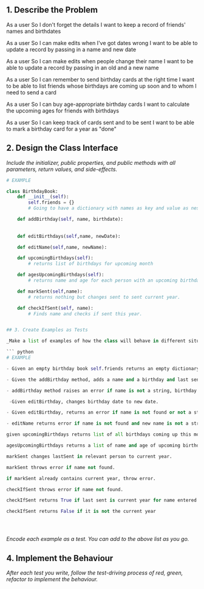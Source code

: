 

## 1. Describe the Problem

As a user
So I don't forget the details
I want to keep a record of friends' names and birthdates

As a user
So I can make edits when I've got dates wrong
I want to be able to update a record by passing in a name and new date

As a user
So I can make edits when people change their name
I want to be able to update a record by passing in an old and a new name

As a user
So I can remember to send birthday cards at the right time
I want to be able to list friends whose birthdays are coming up soon and to whom I need to send a card

As a user
So I can buy age-appropriate birthday cards
I want to calculate the upcoming ages for friends with birthdays

As a user
So I can keep track of cards sent and to be sent
I want to be able to mark a birthday card for a year as "done"

## 2. Design the Class Interface

_Include the initializer, public properties, and public methods with all parameters, return values, and side-effects._

```python
# EXAMPLE

class BirthdayBook:
    def __init__(self):
        self.friends = {}
        # Going to have a dictionary with names as key and value as nested dictionary which contains birthdate and if card sent. 

    def addBirthday(self, name, birthdate):
        
        
    def editBirthdays(self,name, newDate):

    def editName(self,name, newName):

    def upcomingBirthdays(self):
        # returns list of birthdays for upcoming month 

    def agesUpcomingBirthdays(self):
        # returns name and age for each person with an upcoming birthday that month. 

    def markSent(self,name):
        # returns nothing but changes sent to sent current year. 

    def checkIfSent(self, name):
        # Finds name and checks if sent this year. 


## 3. Create Examples as Tests

_Make a list of examples of how the class will behave in different situations._

``` python
# EXAMPLE

- Given an empty birthday book self.friends returns an empty dictionary {}

- Given the addBirthday method, adds a name and a birthday and last sent as None to self.friends. 

- addBirthday method raises an error if name is not a string, birthday is not the correct format. 

 -Given editBirthday, changes birthday date to new date. 

- Given editBirthday, returns an error if name is not found or not a string and if new date is not correct format. 

- editName returns error if name is not found and new name is not a string. 

given upcomingBirthdays returns list of all birthdays coming up this month. 

agesUpcomingBirthdays returns a list of name and age of upcoming birthdays. 

markSent changes lastSent in relevant person to current year.

markSent throws error if name not found. 

if markSent already contains current year, throw error. 

checkIfSent throws error if name not found. 

checkIfSent returns True if last sent is current year for name entered. 

checkIfSent returns False if it is not the current year 





```

_Encode each example as a test. You can add to the above list as you go._

## 4. Implement the Behaviour

_After each test you write, follow the test-driving process of red, green, refactor to implement the behaviour._
